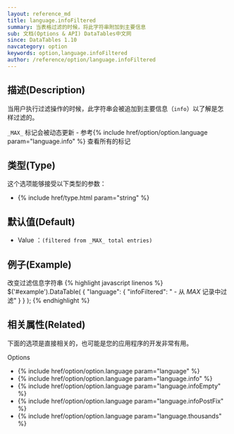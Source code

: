 ```yaml
---
layout: reference_md
title: language.infoFiltered
summary: 当表格过滤的时候，将此字符串附加到主要信息
sub: 文档(Options & API) DataTables中文网
since: DataTables 1.10
navcategory: option
keywords: option,language.infoFiltered
author: /reference/option/language.infoFiltered
---
```


## 描述(Description)

当用户执行过滤操作的时候，此字符串会被追加到主要信息（`info`）以了解是怎样过滤的。

`_MAX_` 标记会被动态更新 - 参考{% include href/option/option.language param="language.info" %} 查看所有的标记

## 类型(Type)
这个选项能够接受以下类型的参数：

- {% include href/type.html param="string" %}

## 默认值(Default)
- Value ：`(filtered from _MAX_ total entries)`

 
## 例子(Example)

改变过滤信息字符串
{% highlight javascript linenos %}
$('#example').DataTable( {
    "language": {
       "infoFiltered": " - 从 _MAX_ 记录中过滤"
     }
} );
{% endhighlight %}

## 相关属性(Related)
下面的选项是直接相关的，也可能是您的应用程序的开发非常有用。

Options

- {% include href/option/option.language param="language" %}
- {% include href/option/option.language param="language.info" %}
- {% include href/option/option.language param="language.infoEmpty" %}
- {% include href/option/option.language param="language.infoPostFix" %}
- {% include href/option/option.language param="language.thousands" %}